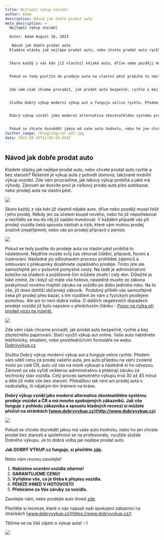 ```yaml
---
title: Nejlepší výkup vozidel
author: Adam
description: Návod jak dobře prodat auto
meta_description: >-
  Nejlepší výkup vozidel

  Autor: Adam August 16, 2023

   Návod jak dobře prodat auto
  Kladete otázku jak nejlépe prodat auto, nebo chcete prodat auto rychle a bez starostí? Řešením je výkup auta z pohodlí domova, takzvaně mobilní výkup vozidel. Zde vám prozradíme, jak takový výkup probíhá a jaké má výhody. Zároveň se dozvíte proč je rizikový prodej auta přes autobazar, nebo prodeji auta na vlastní pěst.


  Skoro každý z vás kdo již vlastnil nějaké auto, dříve nebo později musel řešit i jeho prodej. Někdy jen za účelem koupě nového, nebo ho již nepotřeboval a nechtělo se mu do něj již nadále investovat. V každém případě vás při prodeji vozidla čeká spousta nástrah a rizik, které vám mohou prodej značně znepříjemnit, nebo vás po prodeji připravit o peníze.


  Pokud se tedy pustíte do prodeje auta na vlastní pěst probíhá to následovně. Nejdříve musíte svůj čas věnovat čištění, přípravě, focení a inzerování. Následně po zdlouhavém procesu prohlídek zájemců a smlouvání s překupníky dosáhnete úspěšného prodeje. Tímto jste ale samozřejmě jen v polovině pomyslné cesty. Na řadě je administrativní kolečko na úřadech a pojišťovně čím můžete ztratit i celý den. Důležité je také zmínit, že i když už máte vše hotovo, následně musíte ze zákona poskytnout novému majiteli záruku na vozidlo po dobu jednoho roku. Na to vše, již dnes dohlíží občanský zákoník.  Podobný příběh vás samozřejmě čeká při prodeji přes bazar, s tím rozdílem že vám s fyzickým prodejem pomohou. Ale ani to není dobrá volba. O dalších negativních dopadech prodeje vozidla již bylo napsáno v předchozím článku - Pozor na rizika při prodeji vozu na inzerát.


  Zde vám však chceme proradit, jak prodat auto bezpečně, rychle a bez zbytečného papírování. Stačí využít výkup aut online. Vaše auto nabídnete telefonicky, emailem, nebo prostřednictvím formuláře na webu Dobrývýkup.cz


  Služba Dobrý výkup moderní výkup aut a funguje velice rychle. Předem vám sdělí cenu za prodej vašeho auta, pro auto přijedou na vámi zvolené místo po celé ČR, auto od vás na místě vykoupí a následně si ho odvezou. Zároveň za vás vyřídí veškerou administrativu a přebírají záruku za technický stav vozidla. Celý proces samotného výkupu trvá 30 až 45 minut a dále již máte vše bez starostí. Překážkou tak není ani prodej auta s nedostatky, či nějakým tím šrámem na kráse.


  Dobrý výkup vznikl jako moderní alternativa zkostnatělého systému prodeje vozidel a ČR a má mnoho spokojených zákazníků. Jak vše funguje z pohledu zákazníka a spoustu kladných recenzí si můžete přečíst na stránkách www.dobryvykup.cz


  Pokud se chcete dozvědět jakou má vaše auto hodnotu, nebo ho jen chcete prodat bez starostí a spolehnout se na profesionály, využijte služeb Dobrého výkupu. Je to dobrá volba jak nejlépe prodat auto.
twitter_image: /blog/img/car-ad3.jpg
date: 2023-08-16T12:04:59.854Z
---
```

## **Návod jak dobře prodat auto**          

Kladete otázku jak nejlépe prodat auto, nebo chcete prodat auto rychle a bez starostí? Řešením je výkup auta z pohodlí domova, takzvaně mobilní výkup vozidel. Zde vám prozradíme, jak takový výkup probíhá a jaké má výhody. Zároveň se dozvíte proč je rizikový prodej auta přes autobazar, nebo prodeji auta na vlastní pěst.

![](/blog/img/info-icon.png)

Skoro každý z vás kdo již vlastnil nějaké auto, dříve nebo později musel řešit i jeho prodej. Někdy jen za účelem koupě nového, nebo ho již nepotřeboval a nechtělo se mu do něj již nadále investovat. V každém případě vás při prodeji vozidla čeká spousta nástrah a rizik, které vám mohou prodej značně znepříjemnit, nebo vás po prodeji připravit o peníze.

![](/blog/img/car-finance-4516072_1920.jpg)

Pokud se tedy pustíte do prodeje auta na vlastní pěst probíhá to následovně. Nejdříve musíte svůj čas věnovat čištění, přípravě, focení a inzerování. Následně po zdlouhavém procesu prohlídek zájemců a smlouvání s překupníky dosáhnete úspěšného prodeje. Tímto jste ale samozřejmě jen v polovině pomyslné cesty. Na řadě je administrativní kolečko na úřadech a pojišťovně čím můžete ztratit i celý den. Důležité je také zmínit, že i když už máte vše hotovo, následně musíte ze zákona poskytnout novému majiteli záruku na vozidlo po dobu jednoho roku. Na to vše, již dnes dohlíží občanský zákoník.  Podobný příběh vás samozřejmě čeká při prodeji přes bazar, s tím rozdílem že vám s fyzickým prodejem pomohou. Ale ani to není dobrá volba. O dalších negativních dopadech prodeje vozidla již bylo napsáno v předchozím článku - [Pozor na rizika při prodeji vozu na inzerát.](https://www.dobryvykup.cz/blog/2021/08/pozor-na-rizika-p%C5%99i-prodeji-vozu-na-inzer%C3%A1t)

![](/blog/img/tab.png)

Zde vám však chceme proradit, jak prodat auto bezpečně, rychle a bez zbytečného papírování. Stačí využít výkup aut online. Vaše auto nabídnete telefonicky, emailem, nebo prostřednictvím formuláře na webu [Dobrývýkup.cz](http://www.dobryvykup.cz)

Služba Dobrý výkup moderní výkup aut a funguje velice rychle. Předem vám sdělí cenu za prodej vašeho auta, pro auto přijedou na vámi zvolené místo po celé ČR, auto od vás na místě vykoupí a následně si ho odvezou. Zároveň za vás vyřídí veškerou administrativu a přebírají záruku za technický stav vozidla. Celý proces samotného výkupu trvá 30 až 45 minut a dále již máte vše bez starostí. Překážkou tak není ani prodej auta s nedostatky, či nějakým tím šrámem na kráse.

**Dobrý výkup vznikl jako moderní alternativa zkostnatělého systému prodeje vozidel a ČR a má mnoho spokojených zákazníků. Jak vše funguje z pohledu zákazníka a spoustu kladných recenzí si můžete přečíst na stránkách [www.dobryvykup.cz](http://www.dobryvykup.cz)**

![](/blog/img/obrázek1.jpg)

Pokud se chcete dozvědět jakou má vaše auto hodnotu, nebo ho jen chcete prodat bez starostí a spolehnout se na profesionály, využijte služeb Dobrého výkupu. Je to dobrá volba jak nejlépe prodat auto.

<!--StartFragment-->

**Jak DOBRÝ VÝKUP.cz funguje, si přečtěte [zde](https://www.dobryvykup.cz/blog/2021/06/mobiln%C3%AD-v%C3%BDkup-cesta-jak-nejl%C3%A9pe-prodat-auto).**

Nebo nám rovnou zavolejte!

1. **Nabízíme ocenění vozidla zdarma!**
2. **GARANTUJEME CENU!**
3. **Vyřídíme vše, co je třeba k přepisu vozidla.**
4. **PENÍZE IHNED V HOTOVOSTI!**
5. **Přebíráme za Vás záruky za vozidlo.**

Zavolejte nám, nebo prodejte auto ihned [zde](https://www.dobryvykup.cz/#bottom).

Přečtěte si recenze, které o nás napsali naši spokojení zákazníci na stránkách [www.dobryvykup.cz](https://www.dobryvykup.cz/)

Těšíme se na Váš zájem o výkup auta! :-)

![](https://www.dobryvykup.cz/blog/img/car-ad3.jpg)

<!--EndFragment-->